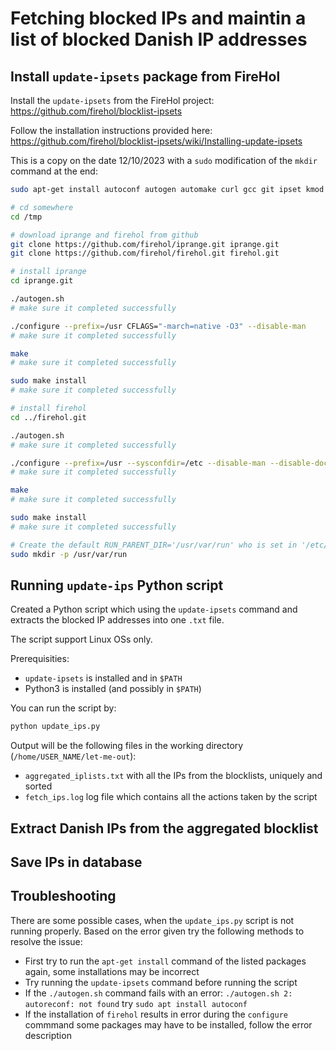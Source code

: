 # Fetching blocked IPs and maintin a list of blocked Danish IP addresses

## Install `update-ipsets` package from FireHol

Install the `update-ipsets` from the FireHol project: https://github.com/firehol/blocklist-ipsets 

Follow the installation instructions provided here: https://github.com/firehol/blocklist-ipsets/wiki/Installing-update-ipsets

This is a copy on the date 12/10/2023 with a `sudo` modification of the `mkdir` command at the end:
```sh
sudo apt-get install autoconf autogen automake curl gcc git ipset kmod make pkg-config procps traceroute zlib1g-dev
```

```sh
# cd somewhere
cd /tmp

# download iprange and firehol from github
git clone https://github.com/firehol/iprange.git iprange.git
git clone https://github.com/firehol/firehol.git firehol.git

# install iprange
cd iprange.git

./autogen.sh
# make sure it completed successfully

./configure --prefix=/usr CFLAGS="-march=native -O3" --disable-man
# make sure it completed successfully

make
# make sure it completed successfully

sudo make install
# make sure it completed successfully

# install firehol
cd ../firehol.git

./autogen.sh
# make sure it completed successfully

./configure --prefix=/usr --sysconfdir=/etc --disable-man --disable-doc
# make sure it completed successfully

make
# make sure it completed successfully

sudo make install
# make sure it completed successfully

# Create the default RUN_PARENT_DIR='/usr/var/run' who is set in '/etc/firehol/update-ipsets.conf'
sudo mkdir -p /usr/var/run
```

## Running `update-ips` Python script

Created a Python script which using the `update-ipsets` command and extracts the blocked IP addresses into one `.txt` file.

The script support Linux OSs only.

Prerequisities:
- `update-ipsets` is installed and in `$PATH`
- Python3 is installed (and possibly in `$PATH`)

You can run the script by:
```sh
python update_ips.py
```

Output will be the following files in the working directory (`/home/USER_NAME/let-me-out`):
- `aggregated_iplists.txt` with all the IPs from the blocklists, uniquely and sorted
- `fetch_ips.log` log file which contains all the actions taken by the script

## Extract Danish IPs from the aggregated blocklist

## Save IPs in database

## Troubleshooting
There are some possible cases, when the `update_ips.py` script is not running properly. Based on the error given try the following methods to resolve the issue:
- First try to run the `apt-get install` command of the listed packages again, some installations may be incorrect
- Try running the `update-ipsets` command before running the script
- If the `./autogen.sh` command fails with an error: `./autogen.sh 2: autoreconf: not found` try `sudo apt install autoconf`
-  If the installation of `firehol` results in error during the `configure` commmand some packages may have to be installed, follow the error description
